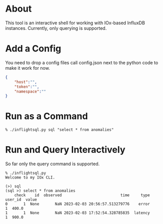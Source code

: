 # About
This tool is an interactive shell for working with IOx-based InfluxDB instances. Currently, only querying is supported. 

# Add a Config
You need to drop a config files call config.json next to the python code to make it work for now. 

```json
{
    "host":"",
    "token":"",
    "namespace":""
}
```

# Run as a Command
```
% ./inflightsql.py sql "select * from anomalies"
```

# Run and Query Interactively
So far only the query command is supported.

```
% ./inflightsql.py
Welcome to my IOx CLI.

(>) sql
(sql >) select * from anomalies
    check    id  observed                          time     type user_id  value
0       1  None       NaN 2023-02-03 20:56:57.513279776    error       1  400.0
1       1  None       NaN 2023-02-03 17:52:54.328785835  latency       1  900.0
```